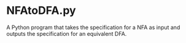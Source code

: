 # NFAtoDFA.py
A Python program that takes the specification for a NFA as input and outputs the specification for an equivalent DFA.
